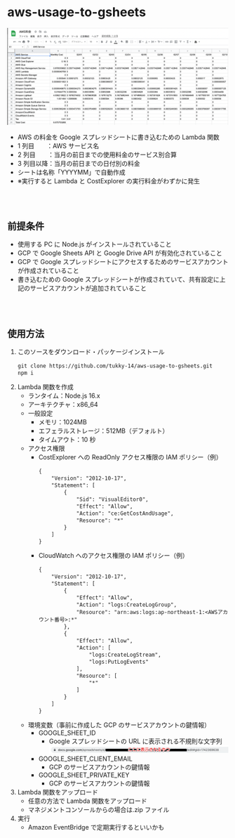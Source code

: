 # aws-usage-to-gsheets

![AWS料金のスプレッドシート画像](img/sheet.png)

-   AWS の料金を Google スプレッドシートに書き込むための Lambda 関数
-   1 列目　　：AWS サービス名
-   2 列目　　：当月の前日までの使用料金のサービス別合算
-   3 列目以降：当月の前日までの日付別の料金
-   シートは名称「YYYYMM」で自動作成
-   ※実行すると Lambda と CostExplorer の実行料金がわずかに発生

<br/>
<br/>

## 前提条件

-   使用する PC に Node.js がインストールされていること
-   GCP で Google Sheets API と Google Drive API が有効化されていること
-   GCP で Google スプレッドシートにアクセスするためのサービスアカウントが作成されていること
-   書き込むための Google スプレッドシートが作成されていて、共有設定に上記のサービスアカウントが追加されていること

<br/>
<br/>

## 使用方法

1. このソースをダウンロード・パッケージインストール
    ```
    git clone https://github.com/tukky-14/aws-usage-to-gsheets.git
    npm i
    ```
1. Lambda 関数を作成
    - ランタイム：Node.js 16.x
    - アーキテクチャ：x86_64
    - 一般設定
        - メモリ：1024MB
        - エフェラルストレージ：512MB（デフォルト）
        - タイムアウト：10 秒
    - アクセス権限
        - CostExplorer への ReadOnly アクセス権限の IAM ポリシー（例）
            ```
            {
                "Version": "2012-10-17",
                "Statement": [
                    {
                        "Sid": "VisualEditor0",
                        "Effect": "Allow",
                        "Action": "ce:GetCostAndUsage",
                        "Resource": "*"
                    }
                ]
            }
            ```
        - CloudWatch へのアクセス権限の IAM ポリシー（例）
            ```
            {
                "Version": "2012-10-17",
                "Statement": [
                    {
                        "Effect": "Allow",
                        "Action": "logs:CreateLogGroup",
                        "Resource": "arn:aws:logs:ap-northeast-1:<AWSアカウント番号>:*"
                    },
                    {
                        "Effect": "Allow",
                        "Action": [
                            "logs:CreateLogStream",
                            "logs:PutLogEvents"
                        ],
                        "Resource": [
                            "*"
                        ]
                    }
                ]
            }
            ```
    - 環境変数（事前に作成した GCP のサービスアカウントの鍵情報）
        - GOOGLE_SHEET_ID
            - Google スプレッドシートの URL に表示される不規則な文字列
              <!-- ![AWS料金のスプレッドシートのID画像](img/sheetid.png) -->
              <img src="img/sheetid.png" width="600px">
        - GOOGLE_SHEET_CLIENT_EMAIL
            - GCP のサービスアカウントの鍵情報
        - GOOGLE_SHEET_PRIVATE_KEY
            - GCP のサービスアカウントの鍵情報
1. Lambda 関数をアップロード
    - 任意の方法で Lambda 関数をアップロード
    - マネジメントコンソールからの場合は.zip ファイル
1. 実行
    - Amazon EventBridge で定期実行するといいかも
